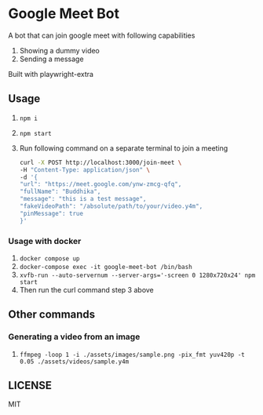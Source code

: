 # Google Meet Bot

A bot that can join google meet with following capabilities

1. Showing a dummy video
2. Sending a message

Built with playwright-extra

## Usage

1. `npm i`
2. `npm start`
3. Run following command on a separate terminal to join a meeting

   ```bash
   curl -X POST http://localhost:3000/join-meet \
   -H "Content-Type: application/json" \
   -d '{
   "url": "https://meet.google.com/ynw-zmcg-qfq",
   "fullName": "Buddhika",
   "message": "this is a test message",
   "fakeVideoPath": "/absolute/path/to/your/video.y4m",
   "pinMessage": true
   }'

   ```

### Usage with docker

1. `docker compose up`
2. `docker-compose exec -it google-meet-bot /bin/bash`
3. `xvfb-run --auto-servernum --server-args='-screen 0 1280x720x24' npm start`
4. Then run the curl command step 3 above

## Other commands

### Generating a video from an image

1. `ffmpeg -loop 1 -i ./assets/images/sample.png -pix_fmt yuv420p -t 0.05 ./assets/videos/sample.y4m`

## LICENSE

MIT
